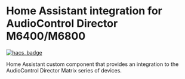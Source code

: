 # Home Assistant integration for AudioControl Director M6400/M6800

[![hacs_badge](https://img.shields.io/badge/HACS-Custom-41BDF5.svg)](https://github.com/hacs/integration)

Home Assistant custom component that provides an integration to the AudioControl Director Matrix series of devices.
